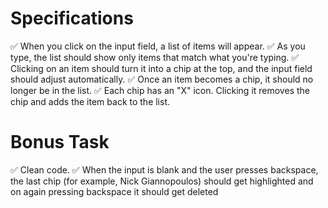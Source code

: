 # Specifications

✅ When you click on the input field, a list of items will appear.
✅ As you type, the list should show only items that match what you're typing.
✅ Clicking on an item should turn it into a chip at the top, and the input field should adjust automatically.
✅ Once an item becomes a chip, it should no longer be in the list.
✅ Each chip has an "X" icon. Clicking it removes the chip and adds the item back to the list.

# Bonus Task

✅ Clean code.
✅ When the input is blank and the user presses backspace, the last chip (for example, Nick Giannopoulos) should get highlighted and on again pressing backspace it should get deleted
